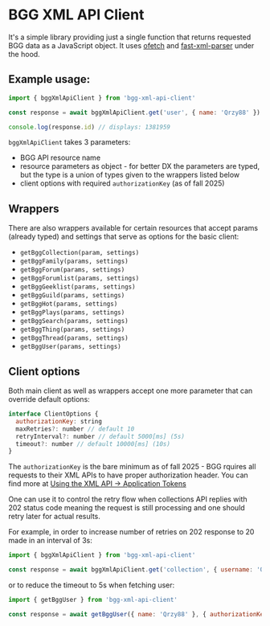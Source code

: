 # BGG XML API Client

It's a simple library providing just a single function that returns requested BGG data as a JavaScript object.
It uses [ofetch](https://github.com/unjs/ofetch) and [fast-xml-parser](https://github.com/NaturalIntelligence/fast-xml-parser) under the hood.

## Example usage:

```js
import { bggXmlApiClient } from 'bgg-xml-api-client'

const response = await bggXmlApiClient.get('user', { name: 'Qrzy88' })

console.log(response.id) // displays: 1381959
```

`bggXmlApiClient` takes 3 parameters:
- BGG API resource name
- resource parameters as object - for better DX the parameters are typed, but the type is a union of types given to the wrappers listed below
- client options with required `authorizationKey` (as of fall 2025)

## Wrappers

There are also wrappers available for certain resources that accept params (already typed) and settings that serve as options for the basic client:

- `getBggCollection(param, settings)`
- `getBggFamily(params, settings)`
- `getBggForum(params, settings)`
- `getBggForumlist(params, settings)`
- `getBggGeeklist(params, settings)`
- `getBggGuild(params, settings)`
- `getBggHot(params, settings)`
- `getBggPlays(params, settings)`
- `getBggSearch(params, settings)`
- `getBggThing(params, settings)`
- `getBggThread(params, settings)`
- `getBggUser(params, settings)`

## Client options

Both main client as well as wrappers accept one more parameter that can override default options:

```js
interface ClientOptions {
  authorizationKey: string
  maxRetries?: number // default 10
  retryInterval?: number // default 5000[ms] (5s)
  timeout?: number // default 10000[ms] (10s)
}
```

The `authorizationKey` is the bare minimum as of fall 2025 - BGG rquires all requests to their XML APIs to have proper authorization header.
You can find more at [Using the XML API -> Application Tokens](https://boardgamegeek.com/using_the_xml_api#toc10)

One can use it to control the retry flow when collections API replies with 202 status code meaning the request is still processing and one should retry later for actual results.

For example, in order to increase number of retries on 202 response to 20 made in an interval of 3s:

```js
import { bggXmlApiClient } from 'bgg-xml-api-client'

const response = await bggXmlApiClient.get('collection', { username: 'Qrzy88' }, { authorizationKey: 'THEKEY', maxRetries: 20, retryInterval: 3000 })
```

or to reduce the timeout to 5s when fetching user:

```js
import { getBggUser } from 'bgg-xml-api-client'

const response = await getBggUser({ name: 'Qrzy88' }, { authorizationKey: 'THEKEY', timeout: 5000 })
```
